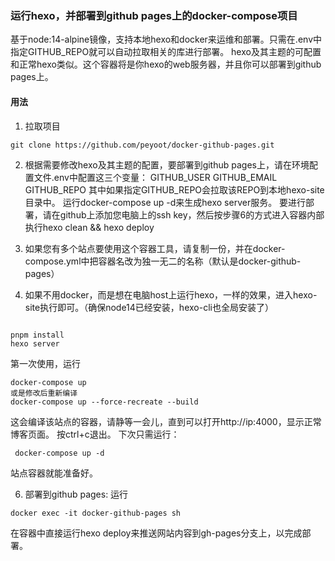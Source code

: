 ### 运行hexo，并部署到github pages上的docker-compose项目
基于node:14-alpine镜像，支持本地hexo和docker来运维和部署。只需在.env中指定GITHUB_REPO就可以自动拉取相关的库进行部署。
hexo及其主题的可配置和正常hexo类似。这个容器将是你hexo的web服务器，并且你可以部署到github pages上。

#### 用法
1. 拉取项目
```
git clone https://github.com/peyoot/docker-github-pages.git
```
2. 根据需要修改hexo及其主题的配置，要部署到github pages上，请在环境配置文件.env中配置这三个变量：
GITHUB_USER
GITHUB_EMAIL
GITHUB_REPO
其中如果指定GITHUB_REPO会拉取该REPO到本地hexo-site目录中。
运行docker-compose up -d来生成hexo server服务。
要进行部署，请在github上添加您电脑上的ssh key，然后按步骤6的方式进入容器内部执行hexo clean && hexo deploy

3. 如果您有多个站点要使用这个容器工具，请复制一份，并在docker-compose.yml中把容器名改为独一无二的名称（默认是docker-github-pages）

4. 如果不用docker，而是想在电脑host上运行hexo，一样的效果，进入hexo-site执行即可。（确保node14已经安装，hexo-cli也全局安装了）
<code>
pnpm install
hexo server
</code>

第一次使用，运行

```
docker-compose up
或是修改后重新编译
docker-compose up --force-recreate --build
```
这会编译该站点的容器，请静等一会儿，直到可以打开http://ip:4000，显示正常博客页面。 按ctrl+c退出。
下次只需运行：

```
 docker-compose up -d
```
站点容器就能准备好。

6. 部署到github pages:
运行
```
docker exec -it docker-github-pages sh
```
在容器中直接运行hexo deploy来推送网站内容到gh-pages分支上，以完成部署。
